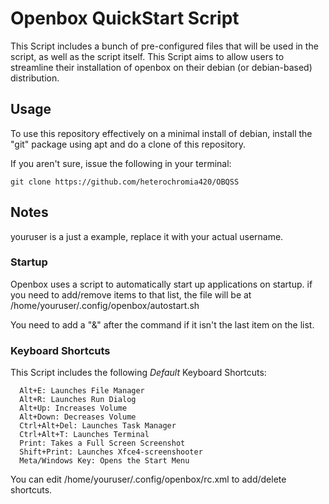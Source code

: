 # Openbox QuickStart Script

This Script includes a bunch of pre-configured files that will be used in the script, as well as the script itself.
This Script aims to allow users to streamline their installation of openbox on their debian (or debian-based) distribution.

## Usage
To use this repository effectively on a minimal install of debian, install the "git" package using apt and do a clone of this repository.

If you aren't sure, issue the following in your terminal:
```cli
git clone https://github.com/heterochromia420/OBQSS
```

## Notes

youruser is a just a example, replace it with your actual username.

### Startup

Openbox uses a script to automatically start up applications on startup. if you need to add/remove items to that list, the file will be at /home/youruser/.config/openbox/autostart.sh

You need to add a "&" after the command if it isn't the last item on the list.

### Keyboard Shortcuts
This Script includes the following *Default* Keyboard Shortcuts:

```cli
  Alt+E: Launches File Manager
  Alt+R: Launches Run Dialog
  Alt+Up: Increases Volume
  Alt+Down: Decreases Volume
  Ctrl+Alt+Del: Launches Task Manager
  Ctrl+Alt+T: Launches Terminal
  Print: Takes a Full Screen Screenshot
  Shift+Print: Launches Xfce4-screenshooter
  Meta/Windows Key: Opens the Start Menu
```

You can edit /home/youruser/.config/openbox/rc.xml to add/delete shortcuts.
